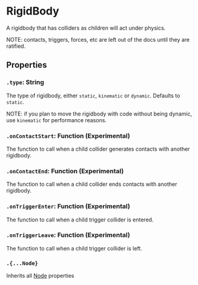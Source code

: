 # RigidBody

A rigidbody that has colliders as children will act under physics.

NOTE: contacts, triggers, forces, etc are left out of the docs until they are ratified.

## Properties

### `.type`: String

The type of rigidbody, either `static`, `kinematic` or `dynamic`. Defaults to `static`.

NOTE: if you plan to move the rigidbody with code without being dynamic, use `kinematic` for performance reasons.

### `.onContactStart`: Function (Experimental)

The function to call when a child collider generates contacts with another rigidbody.

### `.onContactEnd`: Function (Experimental)

The function to call when a child collider ends contacts with another rigidbody.

### `.onTriggerEnter`: Function (Experimental)

The function to call when a child trigger collider is entered.

### `.onTriggerLeave`: Function (Experimental)

The function to call when a child trigger collider is left.

### `.{...Node}`

Inherits all [Node](/docs/scripting/nodes/Node.md) properties

